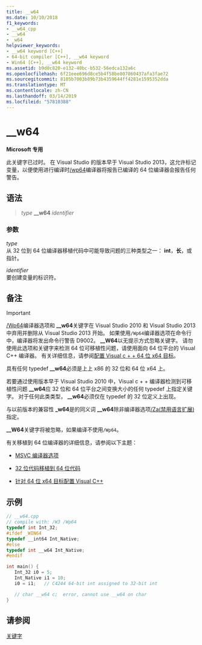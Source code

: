 ```yaml
---
title: __w64
ms.date: 10/10/2018
f1_keywords:
- __w64_cpp
- __w64
- _w64
helpviewer_keywords:
- __w64 keyword [C++]
- 64-bit compiler [C++], __w64 keyword
- Win64 [C++], __w64 keyword
ms.assetid: b9d0c820-e132-40bc-b532-56edca132a6c
ms.openlocfilehash: 6f21eee696d8ce5b4f58be807860437afa3fae72
ms.sourcegitcommit: 8105b7003b89b73b4359644ff4281e1595352dda
ms.translationtype: MT
ms.contentlocale: zh-CN
ms.lasthandoff: 03/14/2019
ms.locfileid: "57810388"
---
```

# <a name="w64"></a>__w64

**Microsoft 专用**

此关键字已过时。 在 Visual Studio 的版本早于 Visual Studio 2013，这允许标记变量，以便使用进行编译时[/wp64](../build/reference/wp64-detect-64-bit-portability-issues.md)编译器将报告已编译的 64 位编译器会报告任何警告。

## <a name="syntax"></a>语法

> *type* **__w64** *identifier*

### <a name="parameters"></a>参数

*type*<br/>
从 32 位到 64 位编译器移植代码中可能导致问题的三种类型之一： **int**，**长**，或指针。

*identifier*<br/>
要创建变量的标识符。

## <a name="remarks"></a>备注

> [!IMPORTANT]
>  [/Wp64](../build/reference/wp64-detect-64-bit-portability-issues.md)编译器选项和 **__w64**关键字在 Visual Studio 2010 和 Visual Studio 2013 中弃用并删除从 Visual Studio 2013 开始。 如果使用`/Wp64`编译器选项在命令行中，编译器将发出命令行警告 D9002。 **__W64**以无提示方式忽略关键字。 请勿使用此选项和关键字来检测 64 位可移植性问题，请使用面向 64 位平台的 Visual C++ 编译器。 有关详细信息，请参阅[配置 Visual c + + 64 位 x64 目标](../build/configuring-programs-for-64-bit-visual-cpp.md)。

具有任何 typedef **__w64**必须是上上 x86 的 32 位和 64 位 x64 上。

若要通过使用版本早于 Visual Studio 2010 中，Visual c + + 编译器检测到可移植性问题 **__w64**应 32 位和 64 位平台之间变换大小的任何 typedef 上指定关键字。 对于任何此类类型， **__w64**必须仅在 typedef 的 32 位定义上出现。

与以前版本的兼容性 **_w64**是的同义词 **__w64**除非编译器选项[/Za\(禁用语言扩展)](../build/reference/za-ze-disable-language-extensions.md)指定。

**__W64**关键字将被忽略，如果编译不使用`/Wp64`。

有关移植到 64 位编译器的详细信息，请参阅以下主题：

- [MSVC 编译器选项](../build/reference/compiler-options.md)

- [32 位代码移植到 64 位代码](../build/common-visual-cpp-64-bit-migration-issues.md)

- [针对 64 位 x64 目标配置 Visual C++](../build/configuring-programs-for-64-bit-visual-cpp.md)

## <a name="example"></a>示例

```cpp
// __w64.cpp
// compile with: /W3 /Wp64
typedef int Int_32;
#ifdef _WIN64
typedef __int64 Int_Native;
#else
typedef int __w64 Int_Native;
#endif

int main() {
   Int_32 i0 = 5;
   Int_Native i1 = 10;
   i0 = i1;   // C4244 64-bit int assigned to 32-bit int

   // char __w64 c;  error, cannot use __w64 on char
}
```

## <a name="see-also"></a>请参阅

[关键字](../cpp/keywords-cpp.md)
